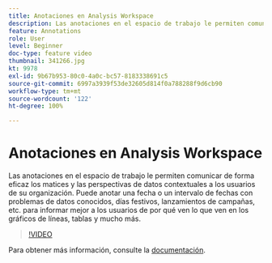 ```yaml
---
title: Anotaciones en Analysis Workspace
description: Las anotaciones en el espacio de trabajo le permiten comunicar de forma eficaz los matices y las perspectivas de datos contextuales a los usuarios de su organización. Puede anotar una fecha o un intervalo de fechas con problemas de datos conocidos, días festivos, lanzamientos de campañas, etc. para informar mejor a los usuarios de por qué ven lo que ven en los gráficos de líneas, tablas y mucho más.
feature: Annotations
role: User
level: Beginner
doc-type: feature video
thumbnail: 341266.jpg
kt: 9978
exl-id: 9b67b953-80c0-4a0c-bc57-8183338691c5
source-git-commit: 6997a3939f53de32605d814f0a788288f9d6cb90
workflow-type: tm+mt
source-wordcount: '122'
ht-degree: 100%

---
```


# Anotaciones en Analysis Workspace

Las anotaciones en el espacio de trabajo le permiten comunicar de forma eficaz los matices y las perspectivas de datos contextuales a los usuarios de su organización. Puede anotar una fecha o un intervalo de fechas con problemas de datos conocidos, días festivos, lanzamientos de campañas, etc. para informar mejor a los usuarios de por qué ven lo que ven en los gráficos de líneas, tablas y mucho más.

>[!VIDEO](https://video.tv.adobe.com/v/341266/?quality=12&learn=on)

Para obtener más información, consulte la [documentación](https://experienceleague.adobe.com/docs/analytics/analyze/analysis-workspace/components/annotations/overview.html?lang=es).
